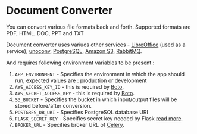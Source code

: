 Document Converter
==================

You can convert various file formats back and forth. Supported formats are PDF, HTML, DOC, PPT and TXT


Document converter uses variuos other services - [LibreOffice](https://www.libreoffice.org/) (used as a service), [unoconv](https://github.com/dagwieers/unoconv), [PostgreSQL](http://www.postgresql.org/), [Amazon S3](http://aws.amazon.com/s3/), [RabbitMQ](https://www.rabbitmq.com/).

And requires following environment variables to be present :

1. `APP_ENVIRONMENT` - Specifies the environment in which the app should run, expected values are : production or development
2. `AWS_ACCESS_KEY_ID` - this is required by [Boto](https://github.com/boto/boto).
3. `AWS_SECRET_ACCESS_KEY` - this is required by [Boto](https://github.com/boto/boto).
4. `S3_BUCKET` - Specifies the bucket in which input/output files will be stored before/after conversion.
5. `POSTGRES_DB_URI` - Specifies PostgreSQL database URI
6. `FLASK_SECRET_KEY` - Specifies secret key needed by Flask [read more](http://flask.pocoo.org/docs/config/#configuration-basics).
7. `BROKER_URL` - Specifies broker URL of [Celery](http://celery.readthedocs.org/en/latest/configuration.html#broker-settings).
